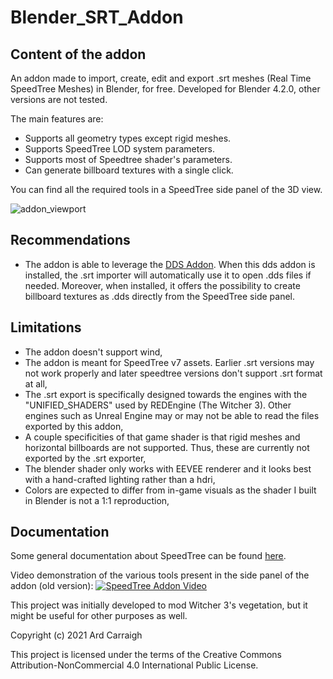 # Blender_SRT_Addon

## Content of the addon

An addon made to import, create, edit and export .srt meshes (Real Time SpeedTree Meshes) in Blender, for free. Developed for Blender 4.2.0, other versions are not tested.

The main features are:
- Supports all geometry types except rigid meshes.
- Supports SpeedTree LOD system parameters.
- Supports most of Speedtree shader's parameters.
- Can generate billboard textures with a single click.

You can find all the required tools in a SpeedTree side panel of the 3D view.

![addon_viewport](https://imgur.com/h8APXiI.png)

## Recommendations

- The addon is able to leverage the [DDS Addon](https://github.com/matyalatte/Blender-DDS-Addon/releases). When this dds addon is installed, the .srt importer will automatically use it to open .dds files if needed. Moreover, when installed, it offers the possibility to create billboard textures as .dds directly from the SpeedTree side panel.

## Limitations

- The addon doesn't support wind,
- The addon is meant for SpeedTree v7 assets. Earlier .srt versions may not work properly and later speedtree versions don't support .srt format at all,
- The .srt export is specifically designed towards the engines with the "UNIFIED_SHADERS" used by REDEngine (The Witcher 3). Other engines such as Unreal Engine may or may not be able to read the files exported by this addon,
- A couple specificities of that game shader is that rigid meshes and horizontal billboards are not supported. Thus, these are currently not exported by the .srt exporter,
- The blender shader only works with EEVEE renderer and it looks best with a hand-crafted lighting rather than a hdri,
- Colors are expected to differ from in-game visuals as the shader I built in Blender is not a 1:1 reproduction,

## Documentation

Some general documentation about SpeedTree can be found [here](https://docs.speedtree.com/doku.php?id=start).

Video demonstration of the various tools present in the side panel of the addon (old version):
[![SpeedTree Addon Video](https://i.ytimg.com/vi/9nWWpDncmZg/maxresdefault.jpg)](https://www.youtube.com/watch?v=9nWWpDncmZg)

This project was initially developed to mod Witcher 3's vegetation, but it might be useful for other purposes as well.

Copyright (c) 2021 Ard Carraigh

This project is licensed under the terms of the Creative Commons Attribution-NonCommercial 4.0 International Public License.
